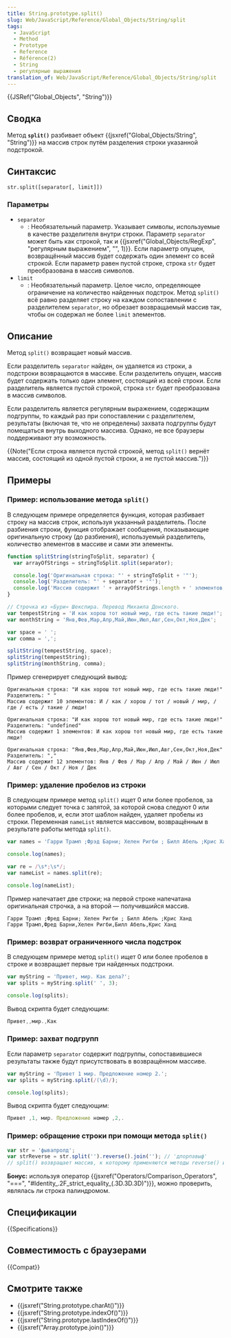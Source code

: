 ```yaml
---
title: String.prototype.split()
slug: Web/JavaScript/Reference/Global_Objects/String/split
tags:
  - JavaScript
  - Method
  - Prototype
  - Reference
  - Référence(2)
  - String
  - регулярные выражения
translation_of: Web/JavaScript/Reference/Global_Objects/String/split
---
```

{{JSRef("Global_Objects", "String")}}

## Сводка

Метод **`split()`** разбивает объект {{jsxref("Global_Objects/String", "String")}} на массив строк путём разделения строки указанной подстрокой.

## Синтаксис

```
str.split([separator[, limit]])
```

### Параметры

- `separator`
  - : Необязательный параметр. Указывает символы, используемые в качестве разделителя внутри строки. Параметр `separator` может быть как строкой, так и {{jsxref("Global_Objects/RegExp", "регулярным выражением", "", 1)}}. Если параметр опущен, возвращённый массив будет содержать один элемент со всей строкой. Если параметр равен пустой строке, строка `str` будет преобразована в массив символов.
- `limit`
  - : Необязательный параметр. Целое число, определяющее ограничение на количество найденных подстрок. Метод `split()` всё равно разделяет строку на каждом сопоставлении с разделителем `separator`, но обрезает возвращаемый массив так, чтобы он содержал не более `limit` элементов.

## Описание

Метод `split()` возвращает новый массив.

Если разделитель `separator` найден, он удаляется из строки, а подстроки возвращаются в массиве. Если разделитель опущен, массив будет содержать только один элемент, состоящий из всей строки. Если разделитель является пустой строкой, строка `str` будет преобразована в массив символов.

Если разделитель является регулярным выражением, содержащим подгруппы, то каждый раз при сопоставлении с разделителем, результаты (включая те, что не определены) захвата подгруппы будут помещаться внутрь выходного массива. Однако, не все браузеры поддерживают эту возможность.

{{Note("Если строка является пустой строкой, метод <code>split()</code> вернёт массив, состоящий из одной пустой строки, а не пустой массив.")}}

## Примеры

### Пример: использование метода `split()`

В следующем примере определяется функция, которая разбивает строку на массив строк, используя указанный разделитель. После разбиения строки, функция отображает сообщения, показывающие оригинальную строку (до разбиения), используемый разделитель, количество элементов в массиве и сами эти элементы.

```js
function splitString(stringToSplit, separator) {
  var arrayOfStrings = stringToSplit.split(separator);

  console.log('Оригинальная строка: "' + stringToSplit + '"');
  console.log('Разделитель: "' + separator + '"');
  console.log('Массив содержит ' + arrayOfStrings.length + ' элементов: ' + arrayOfStrings.join(' / '));
}

// Строчка из «Бури» Шекспира. Перевод Михаила Донского.
var tempestString = 'И как хорош тот новый мир, где есть такие люди!';
var monthString = 'Янв,Фев,Мар,Апр,Май,Июн,Июл,Авг,Сен,Окт,Ноя,Дек';

var space = ' ';
var comma = ',';

splitString(tempestString, space);
splitString(tempestString);
splitString(monthString, comma);
```

Пример сгенерирует следующий вывод:

```
Оригинальная строка: "И как хорош тот новый мир, где есть такие люди!"
Разделитель: " "
Массив содержит 10 элементов: И / как / хорош / тот / новый / мир, / где / есть / такие / люди!

Оригинальная строка: "И как хорош тот новый мир, где есть такие люди!"
Разделитель: "undefined"
Массив содержит 1 элементов: И как хорош тот новый мир, где есть такие люди!

Оригинальная строка: "Янв,Фев,Мар,Апр,Май,Июн,Июл,Авг,Сен,Окт,Ноя,Дек"
Разделитель: ","
Массив содержит 12 элементов: Янв / Фев / Мар / Апр / Май / Июн / Июл / Авг / Сен / Окт / Ноя / Дек
```

### Пример: удаление пробелов из строки

В следующем примере метод `split()` ищет 0 или более пробелов, за которыми следует точка с запятой, за которой снова следуют 0 или более пробелов, и, если этот шаблон найден, удаляет пробелы из строки. Переменная `nameList` является массивом, возвращённым в результате работы метода `split()`.

```js
var names = 'Гарри Трамп ;Фрэд Барни; Хелен Ригби ; Билл Абель ;Крис Ханд ';

console.log(names);

var re = /\s*;\s*/;
var nameList = names.split(re);

console.log(nameList);
```

Пример напечатает две строки; на первой строке напечатана оригинальная строчка, а на второй — получившийся массив.

```
Гарри Трамп ;Фред Барни; Хелен Ригби ; Билл Абель ;Крис Ханд
Гарри Трамп,Фред Барни,Хелен Ригби,Билл Абель,Крис Ханд
```

### Пример: возврат ограниченного числа подстрок

В следующем примере метод `split()` ищет 0 или более пробелов в строке и возвращает первые три найденных подстроки.

```js
var myString = 'Привет, мир. Как дела?';
var splits = myString.split(' ', 3);

console.log(splits);
```

Вывод скрипта будет следующим:

```js
Привет,,мир.,Как
```

### Пример: захват подгрупп

Если параметр `separator` содержит подгруппы, сопоставившиеся результаты также будут присутствовать в возвращённом массиве.

```js
var myString = 'Привет 1 мир. Предложение номер 2.';
var splits = myString.split(/(\d)/);

console.log(splits);
```

Вывод скрипта будет следующим:

```js
Привет ,1, мир. Предложение номер ,2,.
```

### Пример: обращение строки при помощи метода `split()`

```js
var str = 'фывапролд';
var strReverse = str.split('').reverse().join(''); // 'длорпавыф'
// split() возвращает массив, к которому применяются методы reverse() и join()
```

**Бонус:** используя оператор {{jsxref("Operators/Comparison_Operators", "===", "#Identity_.2F_strict_equality_(.3D.3D.3D)")}}, можно проверить, являлась ли строка палиндромом.

## Спецификации

{{Specifications}}

## Совместимость с браузерами

{{Compat}}

## Смотрите также

- {{jsxref("String.prototype.charAt()")}}
- {{jsxref("String.prototype.indexOf()")}}
- {{jsxref("String.prototype.lastIndexOf()")}}
- {{jsxref("Array.prototype.join()")}}
